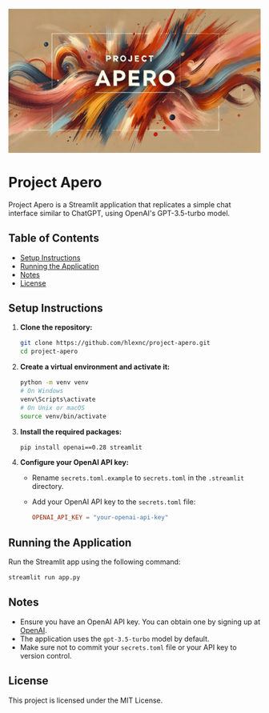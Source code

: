 ![Project Apero Banner](./banner.png)

# Project Apero

Project Apero is a Streamlit application that replicates a simple chat interface similar to ChatGPT, using OpenAI's GPT-3.5-turbo model.

## Table of Contents

- [Setup Instructions](#setup-instructions)
- [Running the Application](#running-the-application)
- [Notes](#notes)
- [License](#license)

## Setup Instructions

1. **Clone the repository:**

   ```bash
   git clone https://github.com/hlexnc/project-apero.git
   cd project-apero
   ```

2. **Create a virtual environment and activate it:**

   ```bash
   python -m venv venv
   # On Windows
   venv\Scripts\activate
   # On Unix or macOS
   source venv/bin/activate
   ```

3. **Install the required packages:**

   ```bash
   pip install openai==0.28 streamlit
   ```

4. **Configure your OpenAI API key:**

   - Rename `secrets.toml.example` to `secrets.toml` in the `.streamlit` directory.
   - Add your OpenAI API key to the `secrets.toml` file:

     ```toml
     OPENAI_API_KEY = "your-openai-api-key"
     ```

## Running the Application

Run the Streamlit app using the following command:

```bash
streamlit run app.py
```

## Notes

- Ensure you have an OpenAI API key. You can obtain one by signing up at [OpenAI](https://platform.openai.com/api-keys).
- The application uses the `gpt-3.5-turbo` model by default.
- Make sure not to commit your `secrets.toml` file or your API key to version control.

## License

This project is licensed under the MIT License.
